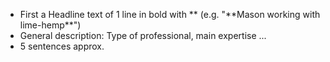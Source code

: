 - First a Headline text of 1 line in bold with ** (e.g. "**Mason working with lime-hemp\*\*")
- General description: Type of professional, main expertise ...
- 5 sentences approx.
